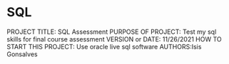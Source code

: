 # SQL

PROJECT TITLE: SQL Assessment
PURPOSE OF PROJECT: Test my sql skills for final course assessment
VERSION or DATE: 11/26/2021
HOW TO START THIS PROJECT: Use oracle live sql software
AUTHORS:Isis Gonsalves
